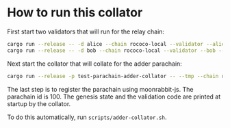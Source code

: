 # How to run this collator

First start two validators that will run for the relay chain:
```sh
cargo run --release -- -d alice --chain rococo-local --validator --alice --port 50551
cargo run --release -- -d bob --chain rococo-local --validator --bob --port 50552
```

Next start the collator that will collate for the adder parachain:
```sh
cargo run --release -p test-parachain-adder-collator -- --tmp --chain rococo-local --port 50553
```

The last step is to register the parachain using moonrabbit-js. The parachain id is
100. The genesis state and the validation code are printed at startup by the collator.

To do this automatically, run `scripts/adder-collator.sh`.
